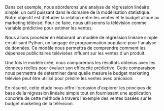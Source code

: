 Dans cet exemple, nous aborderons une analyse de régression linéaire simple, un outil puissant dans le domaine de la modélisation statistique. Notre objectif est d'étudier la relation entre les ventes et le budget alloué au marketing télévisé. Pour ce faire, nous utiliserons la télévision comme variable prédictive pour estimer les ventes.

Nous allons procéder en élaborant un modèle de régression linéaire simple en utilisant Python, un langage de programmation populaire pour l'analyse de données. Ce modèle nous permettra de comprendre comment les dépenses publicitaires télévisées influent sur les ventes d'un produit.

Une fois le modèle créé, nous comparerons les résultats obtenus avec les données réelles pour évaluer son efficacité prédictive. Cette comparaison nous permettra de déterminer dans quelle mesure le budget marketing télévisé peut être utilisé pour prédire les ventes avec précision.

En résumé, cette étude nous offre l'occasion d'explorer les principes de base de la régression linéaire simple tout en fournissant une application concrète de cette méthode à travers l'exemple des ventes basées sur le budget marketing de la télévision.
